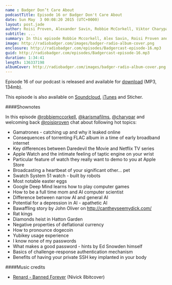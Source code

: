 ```yaml
---
name : Badger Don’t Care About
podcastTitle: Episode 16 or Badger Don't Care About
date: Sun May  3 00:08:20 2015 (UTC+0000)
layout: post.jade
author: Roisi Proven, Alexander Savin, Robbie McCorkell, Viktor Charypar
subtitle: ...
summary: In this episode Robbie Mccorkell, Alex Savin, Roisi Proven and Viktor Charypar talk about...
image: http://radiobadger.com/images/badger-radio-album-cover.png
enclosure: http://radiobadger.com/episodes/Badgercast-episode-16.mp3
guid: http://radiobadger.com/episodes/Badgercast-episode-16.mp3
duration: 1:34:41
length: 136337198
albumCover: http://radiobadger.com/images/badger-radio-album-cover.png
---
```


Episode 16 of our podcast is released and available for [download](http://radiobadger.com/episodes/Badgercast-episode-16.mp3) (MP3, 134mb).

This episode is also available on [Soundcloud](https://soundcloud.com/karismafilms/radio-badger-episode-16), [iTunes](https://itunes.apple.com/gb/podcast/radio-badger-tech-podcast/id918884643?mt=2) and Sticher.

####Shownotes

In this episode [@robbiemccorkell](https://twitter.com/robbiemccorkell), [@karismafilms](https://twitter.com/karismafilms), [@charypar](https://twitter.com/charypar) and welcoming back [@roisiproven](https://twitter.com/roisiproven) chat about following hot topics:

* Gamatrones - catching up and why it leaked online
* Consequences of torrenting FLAC album in a time of early broadband internet
* Key differences between Daredevil the Movie and Netflix TV series
* Apple Watch and the intimate feeling of taptic engine on your wrist
* Particular feature of watch they really want to demo to you at Apple Store
* Broadcasting a heartbeat of your significant other... pet
* Swatch System 51 watch - built by robots
* Most notable easter eggs
* Google Deep Mind learns how to play computer games
* How to be a full time mom and AI computer scientist
* Difference between narrow AI and general AI
* Potential for a depression in AI - apathetic AI
* Bawaffling story by John Oliver on http://cantheyseemydick.com/
* Rat kings
* Diamonds heist in Hatton Garden
* Negative properties of deflational currency
* How to pronounce dogecoin
* Yubikey usage experience
* I know none of my passwords
* What makes a good password - hints by Ed Snowden himself
* Basics of challenge-response authentication mechanism
* Benefits of having your private SSH key implanted in your body

####Music credits

* [Renard - Banned Forever](https://soundcloud.com/nivick/renard-banned-forever-nivick-8bit) (Nivick 8bitcover)
